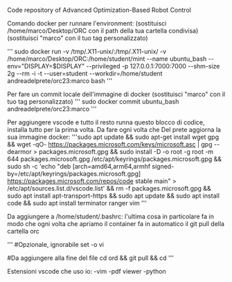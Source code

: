 Code repository of Advanced Optimization-Based Robot Control

Comando docker per runnare l'environment: (sostituisci /home/marco/Desktop/ORC con il path della tua cartella condivisa) (sostituisci "marco" con il tuo tag personalizzato)

'''
sudo docker run  -v /tmp/.X11-unix/:/tmp/.X11-unix/ -v /home/marco/Desktop/ORC:/home/student/mint --name ubuntu_bash --env="DISPLAY=$DISPLAY" --privileged -p 127.0.0.1:7000:7000 --shm-size 2g --rm -i -t --user=student     --workdir=/home/student andreadelprete/orc23:marco bash
'''

Per fare un commit locale dell'immagine di docker (sostituisci "marco" con il tuo tag personalizzato)
'''
sudo docker commit ubuntu_bash andreadelprete/orc23:marco
'''

Per aggiungere vscode e tutto il resto runna questo blocco di codice, installa tutto per la prima volta. Da fare ogni volta che Del prete aggiorna la sua immagine docker:
'''sudo apt update && sudo apt-get install wget gpg &&
wget -qO- https://packages.microsoft.com/keys/microsoft.asc | gpg --dearmor > packages.microsoft.gpg && 
sudo install -D -o root -g root -m 644 packages.microsoft.gpg /etc/apt/keyrings/packages.microsoft.gpg &&
sudo sh -c 'echo "deb [arch=amd64,arm64,armhf signed-by=/etc/apt/keyrings/packages.microsoft.gpg] https://packages.microsoft.com/repos/code stable main" > /etc/apt/sources.list.d/vscode.list' &&
rm -f packages.microsoft.gpg &&
sudo apt install apt-transport-https &&
sudo apt update &&
sudo apt install code &&
sudo apt install terminator ranger vim
'''

Da aggiungere a /home/student/.bashrc: l'ultima cosa in particolare fa in modo che ogni volta che apriamo il container fa in automatico il git pull della cartella orc

'''
#Opzionale, ignorabile
set -o vi

#Da aggiungere alla fine del file
cd ord && git pull && cd
'''

Estensioni vscode che uso io:
-vim
-pdf viewer
-python
